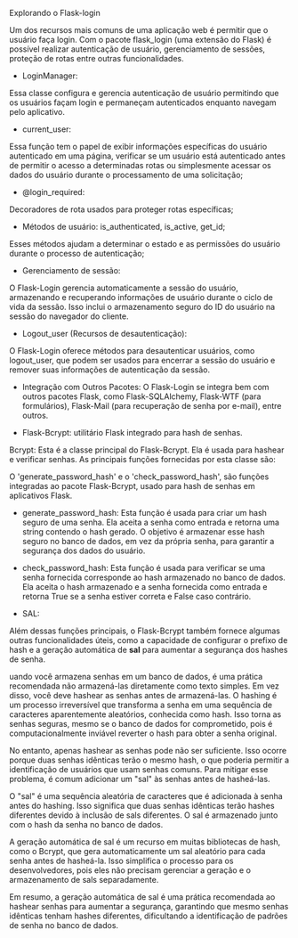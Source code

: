 Explorando o Flask-login

Um dos recursos mais comuns de uma aplicação web é permitir que o usuário faça login. 
Com o pacote flask_login (uma extensão do Flask) é possível realizar autenticação de usuário, gerenciamento de sessões, proteção de rotas entre outras funcionalidades.

- LoginManager:

Essa classe configura e gerencia autenticação de usuário permitindo que os usuários façam login e permaneçam autenticados enquanto navegam pelo aplicativo.

- current_user:

Essa função tem o papel de exibir informações específicas do usuário autenticado em uma página, verificar se um usuário está autenticado antes de permitir o acesso a determinadas rotas ou simplesmente acessar os dados do usuário durante o processamento de uma solicitação;

- @login_required: 

Decoradores de rota usados para proteger rotas específicas;

- Métodos de usuário: is_authenticated, is_active, get_id;

Esses métodos ajudam a determinar o estado e as permissões do usuário durante o processo de autenticação;

- Gerenciamento de sessão:

 O Flask-Login gerencia automaticamente a sessão do usuário, armazenando e recuperando informações de usuário durante o ciclo de vida da sessão. Isso inclui o armazenamento seguro do ID do usuário na sessão do navegador do cliente.

- Logout_user (Recursos de desautenticação): 

O Flask-Login oferece métodos para desautenticar usuários, como logout_user, que podem ser usados para encerrar a sessão do usuário e remover suas informações de autenticação da sessão.

- Integração com Outros Pacotes: 
O Flask-Login se integra bem com outros pacotes Flask, como Flask-SQLAlchemy, Flask-WTF (para formulários), Flask-Mail (para recuperação de senha por e-mail), entre outros.

- Flask-Bcrypt: utilitário Flask integrado para hash de senhas.

Bcrypt: Esta é a classe principal do Flask-Bcrypt. Ela é usada para hashear e verificar senhas. As principais funções fornecidas por esta classe são:

 O 'generate_password_hash' e o 'check_password_hash',  são funções integradas ao pacote Flask-Bcrypt, usado para hash de senhas em aplicativos Flask.

 - generate_password_hash: Esta função é usada para criar um hash seguro de uma senha. Ela aceita a senha como entrada e retorna uma string contendo o hash gerado. O objetivo é armazenar esse hash seguro no banco de dados, em vez da própria senha, para garantir a segurança dos dados do usuário.

 - check_password_hash: Esta função é usada para verificar se uma senha fornecida corresponde ao hash armazenado no banco de dados. Ela aceita o hash armazenado e a senha fornecida como entrada e retorna True se a senha estiver correta e False caso contrário.

- SAL:

Além dessas funções principais, o Flask-Bcrypt também fornece algumas outras funcionalidades úteis, como a capacidade de configurar o prefixo de hash e a geração automática de **sal** para aumentar a segurança dos hashes de senha.

uando você armazena senhas em um banco de dados, é uma prática recomendada não armazená-las diretamente como texto simples. Em vez disso, você deve hashear as senhas antes de armazená-las. O hashing é um processo irreversível que transforma a senha em uma sequência de caracteres aparentemente aleatórios, conhecida como hash. Isso torna as senhas seguras, mesmo se o banco de dados for comprometido, pois é computacionalmente inviável reverter o hash para obter a senha original.

No entanto, apenas hashear as senhas pode não ser suficiente. Isso ocorre porque duas senhas idênticas terão o mesmo hash, o que poderia permitir a identificação de usuários que usam senhas comuns. Para mitigar esse problema, é comum adicionar um "sal" às senhas antes de hasheá-las.

O "sal" é uma sequência aleatória de caracteres que é adicionada à senha antes do hashing. Isso significa que duas senhas idênticas terão hashes diferentes devido à inclusão de sals diferentes. O sal é armazenado junto com o hash da senha no banco de dados.

A geração automática de sal é um recurso em muitas bibliotecas de hash, como o Bcrypt, que gera automaticamente um sal aleatório para cada senha antes de hasheá-la. Isso simplifica o processo para os desenvolvedores, pois eles não precisam gerenciar a geração e o armazenamento de sals separadamente.

Em resumo, a geração automática de sal é uma prática recomendada ao hashear senhas para aumentar a segurança, garantindo que mesmo senhas idênticas tenham hashes diferentes, dificultando a identificação de padrões de senha no banco de dados.

